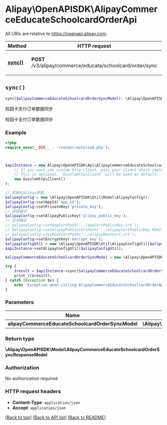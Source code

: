# Alipay\OpenAPISDK\AlipayCommerceEducateSchoolcardOrderApi

All URIs are relative to https://openapi.alipay.com.

Method | HTTP request | Description
------------- | ------------- | -------------
[**sync()**](AlipayCommerceEducateSchoolcardOrderApi.md#sync) | **POST** /v3/alipay/commerce/educate/schoolcard/order/sync | 校园卡支付订单数据同步


## `sync()`

```php
sync($alipayCommerceEducateSchoolcardOrderSyncModel): \Alipay\OpenAPISDK\Model\AlipayCommerceEducateSchoolcardOrderSyncResponseModel
```

校园卡支付订单数据同步

校园卡支付订单数据同步

### Example

```php
<?php
require_once(__DIR__ . '/vendor/autoload.php');



$apiInstance = new Alipay\OpenAPISDK\Api\AlipayCommerceEducateSchoolcardOrderApi(
    // If you want use custom http client, pass your client which implements `GuzzleHttp\ClientInterface`.
    // This is optional, `GuzzleHttp\Client` will be used as default.
    new GuzzleHttp\Client()
);

// 初始化alipay参数
$alipayConfig = new \Alipay\OpenAPISDK\Util\Model\AlipayConfig();
$alipayConfig->setAppId('app_id');
$alipayConfig->setPrivateKey('private_key');
// 密钥模式
$alipayConfig->setAlipayPublicKey('alipay_public_key');
// 证书模式
// $alipayConfig->setAppCertPath('../appCertPublicKey.crt');
// $alipayConfig->setAlipayPublicCertPath('../alipayCertPublicKey_RSA2.crt');
// $alipayConfig->setRootCertPath('../alipayRootCert.crt');
$alipayConfig->setEncryptKey('encrypt_key');
$alipayConfigUtil = new \Alipay\OpenAPISDK\Util\AlipayConfigUtil($alipayConfig);
$apiInstance->setAlipayConfigUtil($alipayConfigUtil);

$alipayCommerceEducateSchoolcardOrderSyncModel = new \Alipay\OpenAPISDK\Model\AlipayCommerceEducateSchoolcardOrderSyncModel(); // \Alipay\OpenAPISDK\Model\AlipayCommerceEducateSchoolcardOrderSyncModel

try {
    $result = $apiInstance->sync($alipayCommerceEducateSchoolcardOrderSyncModel);
    print_r($result);
} catch (Exception $e) {
    echo 'Exception when calling AlipayCommerceEducateSchoolcardOrderApi->sync: ', $e->getMessage(), PHP_EOL;
}
```

### Parameters

Name | Type | Description  | Notes
------------- | ------------- | ------------- | -------------
 **alipayCommerceEducateSchoolcardOrderSyncModel** | **\Alipay\OpenAPISDK\Model\AlipayCommerceEducateSchoolcardOrderSyncModel**|  | [optional]

### Return type

**\Alipay\OpenAPISDK\Model\AlipayCommerceEducateSchoolcardOrderSyncResponseModel**

### Authorization

No authorization required

### HTTP request headers

- **Content-Type**: `application/json`
- **Accept**: `application/json`

[[Back to top]](#) [[Back to API list]](../../README.md#api-endpoints)
[[Back to README]](../../README.md)
